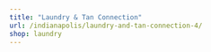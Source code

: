 ```yaml
---
title: "Laundry & Tan Connection"
url: /indianapolis/laundry-and-tan-connection-4/
shop: laundry
---
```

